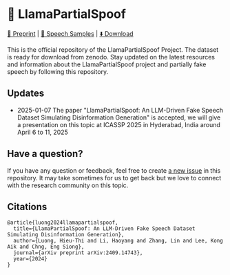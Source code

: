# 🦙 LlamaPartialSpoof

[📄 Preprint](https://arxiv.org/abs/2409.14743) | [📢 Speech Samples](https://hieuthi.github.io/sample-LlamaPartialSpoof/) | [⬇️ Download](https://zenodo.org/records/14214149)

This is the official repository of the LlamaPartialSpoof Project. The dataset is ready for download from zenodo.
Stay updated on the latest resources and information about the LlamaPartialSpoof project and partially fake speech by following this repository.

## Updates
- 2025-01-07 The paper "LlamaPartialSpoof: An LLM-Driven Fake Speech Dataset Simulating Disinformation Generation" is accepted, we will give a presentation on this topic at ICASSP 2025 in Hyderabad, India around April 6 to 11, 2025

## Have a question?
If you have any question or feedback, feel free to create [a new issue](https://github.com/hieuthi/LlamaPartialSpoof/issues) in this repository.
It may take sometimes for us to get back but we love to connect with the research community on this topic.

## Citations
```
@article{luong2024llamapartialspoof,
  title={LlamaPartialSpoof: An LLM-Driven Fake Speech Dataset Simulating Disinformation Generation},
  author={Luong, Hieu-Thi and Li, Haoyang and Zhang, Lin and Lee, Kong Aik and Chng, Eng Siong},
  journal={arXiv preprint arXiv:2409.14743},
  year={2024}
}
```
